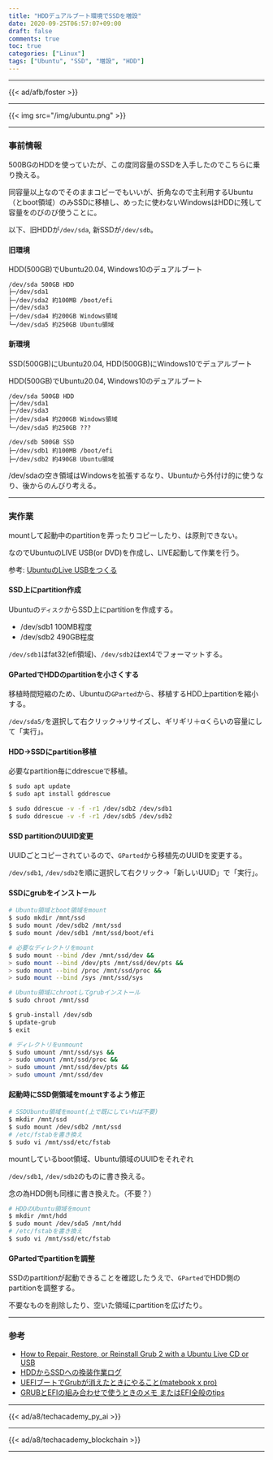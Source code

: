 ```yaml
---
title: "HDDデュアルブート環境でSSDを増設"
date: 2020-09-25T06:57:07+09:00
draft: false
comments: true
toc: true
categories: ["Linux"]
tags: ["Ubuntu", "SSD", "増設", "HDD"]
---
```


<!--more-->

---

{{< ad/afb/foster >}}

---

{{< img src="/img/ubuntu.png" >}}

---

### 事前情報

500BGのHDDを使っていたが、この度同容量のSSDを入手したのでこちらに乗り換える。

同容量以上なのでそのままコピーでもいいが、折角なので主利用するUbuntu（とboot領域）のみSSDに移植し、めったに使わないWindowsはHDDに残して容量をのびのび使うことに。

以下、旧HDDが`/dev/sda`, 新SSDが`/dev/sdb`。

#### 旧環境

HDD(500GB)でUbuntu20.04, Windows10のデュアルブート

```
/dev/sda 500GB HDD
├─/dev/sda1
├─/dev/sda2 約100MB /boot/efi
├─/dev/sda3
├─/dev/sda4 約200GB Windows領域
└─/dev/sda5 約250GB Ubuntu領域
```

#### 新環境

SSD(500GB)にUbuntu20.04, HDD(500GB)にWindows10でデュアルブート

HDD(500GB)でUbuntu20.04, Windows10のデュアルブート

```
/dev/sda 500GB HDD
├─/dev/sda1
├─/dev/sda3
├─/dev/sda4 約200GB Windows領域
└─/dev/sda5 約250GB ???

/dev/sdb 500GB SSD
├─/dev/sdb1 約100MB /boot/efi
├─/dev/sdb2 約490GB Ubuntu領域
```

/dev/sdaの空き領域はWindowsを拡張するなり、Ubuntuから外付け的に使うなり、後からのんびり考える。

---

### 実作業

mountして起動中のpartitionを弄ったりコピーしたり、は原則できない。

なのでUbuntuのLIVE USB(or DVD)を作成し、LIVE起動して作業を行う。

参考: [UbuntuのLive USBをつくる](https://blog.mktia.com/how-to-make-ubuntu-live-usb/)

#### SSD上にpartition作成

Ubuntuの`ディスク`からSSD上にpartitionを作成する。

- /dev/sdb1 100MB程度
- /dev/sdb2 490GB程度

`/dev/sdb1`はfat32(efi領域)、`/dev/sdb2`はext4でフォーマットする。

#### GPartedでHDDのpartitionを小さくする

移植時間短縮のため、Ubuntuの`GParted`から、移植するHDD上partitionを縮小する。

`/dev/sda5/`を選択して右クリック→リサイズし、ギリギリ＋αくらいの容量にして「実行」。

#### HDD→SSDにpartition移植

必要なpartition毎にddrescueで移植。

```sh
$ sudo apt update
$ sudo apt install gddrescue

$ sudo ddrescue -v -f -r1 /dev/sdb2 /dev/sdb1
$ sudo ddrescue -v -f -r1 /dev/sdb5 /dev/sdb2
```

#### SSD partitionのUUID変更

UUIDごとコピーされているので、`GParted`から移植先のUUIDを変更する。

`/dev/sdb1`, `/dev/sdb2`を順に選択して右クリック→「新しいUUID」で「実行」。

#### SSDにgrubをインストール

```sh
# Ubuntu領域とboot領域をmount
$ sudo mkdir /mnt/ssd
$ sudo mount /dev/sdb2 /mnt/ssd
$ sudo mount /dev/sdb1 /mnt/ssd/boot/efi

# 必要なディレクトリをmount
$ sudo mount --bind /dev /mnt/ssd/dev &&
> sudo mount --bind /dev/pts /mnt/ssd/dev/pts &&
> sudo mount --bind /proc /mnt/ssd/proc &&
> sudo mount --bind /sys /mnt/ssd/sys

# Ubuntu領域にchrootしてgrubインストール
$ sudo chroot /mnt/ssd

$ grub-install /dev/sdb
$ update-grub
$ exit

# ディレクトリをunmount
$ sudo umount /mnt/ssd/sys &&
> sudo umount /mnt/ssd/proc &&
> sudo umount /mnt/ssd/dev/pts &&
> sudo umount /mnt/ssd/dev
```

#### 起動時にSSD側領域をmountするよう修正

```sh
# SSDUbuntu領域をmount(上で既にしていれば不要)
$ mkdir /mnt/ssd
$ sudo mount /dev/sdb2 /mnt/ssd
# /etc/fstabを書き換え
$ sudo vi /mnt/ssd/etc/fstab
```

mountしているboot領域、Ubuntu領域のUUIDをそれぞれ

`/dev/sdb1`, `/dev/sdb2`のものに書き換える。

念の為HDD側も同様に書き換えた。（不要？）

```sh
# HDDのUbuntu領域をmount
$ mkdir /mnt/hdd
$ sudo mount /dev/sda5 /mnt/hdd
# /etc/fstabを書き換え
$ sudo vi /mnt/ssd/etc/fstab
```

#### GPartedでpartitionを調整

SSDのpartitionが起動できることを確認したうえで、`GParted`でHDD側のpartitionを調整する。

不要なものを削除したり、空いた領域にpartitionを広げたり。

---

### 参考

- [How to Repair, Restore, or Reinstall Grub 2 with a Ubuntu Live CD or USB](https://howtoubuntu.org/how-to-repair-restore-reinstall-grub-2-with-a-ubuntu-live-cd)
- [HDDからSSDへの換装作業ログ](http://www-space.eps.s.u-tokyo.ac.jp/~hirako/memo11.html)
- [UEFIブートでGrubが消えたときにやること(matebook x pro)](https://qiita.com/gpioblink/items/708b2a5add6c854965cf)
- [GRUBとEFIの組み合わせで使うときのメモ またはEFI全般のtips](https://orumin.blogspot.com/2013/01/grubefi.html)

---

{{< ad/a8/techacademy_py_ai >}}

---

{{< ad/a8/techacademy_blockchain >}}

---
